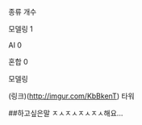 종류    개수

모델링   1

AI     0

혼합    0


모델링

(링크)(http://imgur.com/KbBkenT)
타워

##하고싶은말
ㅈㅅㅈㅅㅈㅅㅈㅅ해요...
